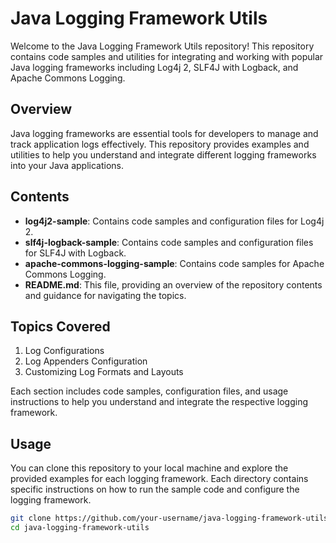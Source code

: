 # Java Logging Framework Utils

Welcome to the Java Logging Framework Utils repository! This repository contains code samples and utilities for integrating and working with popular Java logging frameworks including Log4j 2, SLF4J with Logback, and Apache Commons Logging.

## Overview

Java logging frameworks are essential tools for developers to manage and track application logs effectively. This repository provides examples and utilities to help you understand and integrate different logging frameworks into your Java applications.

## Contents

- **log4j2-sample**: Contains code samples and configuration files for Log4j 2.
- **slf4j-logback-sample**: Contains code samples and configuration files for SLF4J with Logback.
- **apache-commons-logging-sample**: Contains code samples for Apache Commons Logging.
- **README.md**: This file, providing an overview of the repository contents and guidance for navigating the topics.

## Topics Covered

1. Log Configurations
2. Log Appenders Configuration
3. Customizing Log Formats and Layouts

Each section includes code samples, configuration files, and usage instructions to help you understand and integrate the respective logging framework.

## Usage

You can clone this repository to your local machine and explore the provided examples for each logging framework. Each directory contains specific instructions on how to run the sample code and configure the logging framework.

```bash
git clone https://github.com/your-username/java-logging-framework-utils.git
cd java-logging-framework-utils
